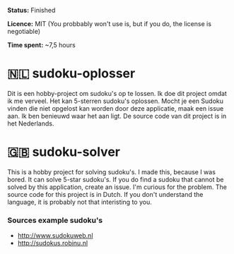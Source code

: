 **Status:** Finished

**Licence:** MIT (You probbably won't use is, but if you do, the license is negotiable)

**Time spent:** ~7,5 hours

# 🇳🇱 sudoku-oplosser
Dit is een hobby-project om sudoku's op te lossen. Ik doe dit project omdat ik me verveel. Het kan 5-sterren sudoku's oplossen. Mocht je een Sudoku vinden die niet opgelost kan worden door deze applicatie, maak een issue aan. Ik ben benieuwd waar het aan ligt. De source code van dit project is in het Nederlands.

# 🇬🇧 sudoku-solver
This is a hobby project for solving sudoku's. I made this, because I was bored. It can solve 5-star sudoku's. If you do find a sudoku that cannot be solved by this application, create an issue. I'm curious for the problem. The source code for this project is in Dutch. If you don't understand the language, it is probably not that interisting to you.

### Sources example sudoku's
* http://www.sudokuweb.nl
* http://sudokus.robinu.nl
